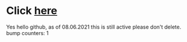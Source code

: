 # Click [here](https://minidigger.github.io/paper-api-diff/changes.html)

Yes hello github, as of 08.06.2021 this is still active please don't delete.  
bump counters: 1

